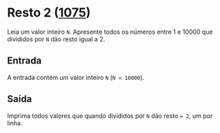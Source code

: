 # Resto 2 ([1075](https://www.urionlinejudge.com.br/judge/pt/problems/view/1075))

Leia um valor inteiro `N`. Apresente todos os números entre 1 e 10000 que divididos por `N` dão resto igual a 2.

## Entrada

A entrada contém um valor inteiro `N` (`N < 10000`).

## Saída

Imprima todos valores que quando divididos por `N` dão resto `= 2`, um por linha.
